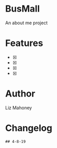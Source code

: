 # BusMall
An about me project

# Features 
- [x]
- [x]
- [x]
- [x]

# Author
Liz Mahoney

# Changelog
	
	## 4-8-19

	



